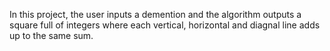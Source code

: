 In this project, the user inputs a demention and the algorithm outputs a square
full of integers where each vertical, horizontal and diagnal line adds up
to the same sum. 
